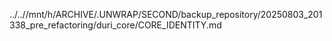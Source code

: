 ../..//mnt/h/ARCHIVE/.UNWRAP/SECOND/backup_repository/20250803_201338_pre_refactoring/duri_core/CORE_IDENTITY.md